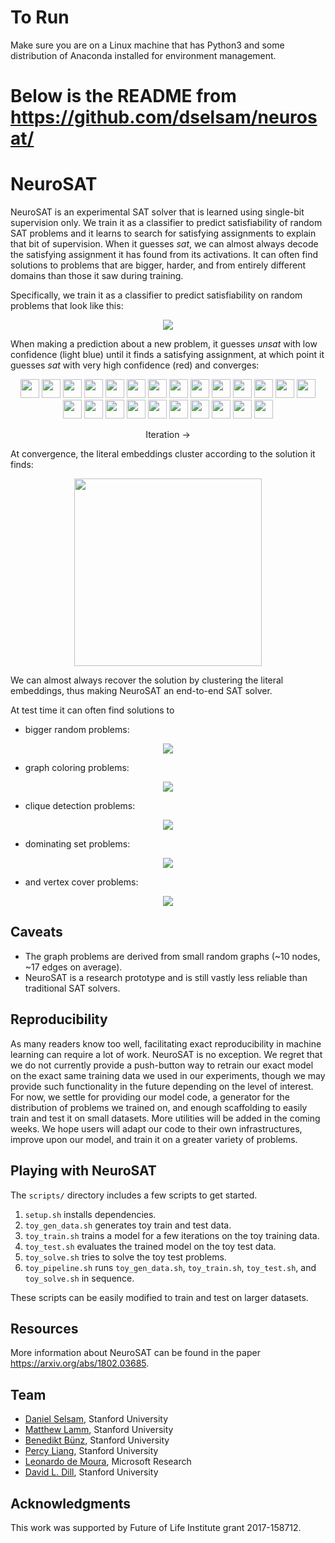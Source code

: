 # To Run
Make sure you are on a Linux machine that has Python3 and some distribution of Anaconda installed for environment management.


# Below is the README from https://github.com/dselsam/neurosat/

# NeuroSAT

NeuroSAT is an experimental SAT solver that is learned using single-bit supervision only. We train it as a classifier to predict satisfiability of random SAT problems and it learns to search for satisfying assignments to explain that bit of supervision. When it guesses _sat_, we can almost always decode the satisfying assignment it has found from its activations. It can often find solutions to problems that are bigger, harder, and from entirely different domains than those it saw during training.

Specifically, we train it as a classifier to predict satisfiability on random problems that look like this:

<p align="center"><img src="images/problems/satrand_n=40_pk2=0.30_pg=0.40_t=0_sat=1.dimacs.dot.svg"></p>

When making a prediction about a new problem, it guesses _unsat_ with low confidence (light blue) until it finds a satisfying assignment, at which point it guesses _sat_ with very high confidence (red) and converges:

<p align="center"><img src="images/runs/run3022805014702275039_problem=data_dir=simple_n20_npb=0_nb=200_nr=40_rand=0_seed=0_t=1.pkl_v60_axis0_dpi10/round_t1.png" width=30 padding=5px> <img src="images/runs/run3022805014702275039_problem=data_dir=simple_n20_npb=0_nb=200_nr=40_rand=0_seed=0_t=1.pkl_v60_axis0_dpi10/round_t2.png" width=30 padding=5px> <img src="images/runs/run3022805014702275039_problem=data_dir=simple_n20_npb=0_nb=200_nr=40_rand=0_seed=0_t=1.pkl_v60_axis0_dpi10/round_t3.png" width=30 padding=5px> <img src="images/runs/run3022805014702275039_problem=data_dir=simple_n20_npb=0_nb=200_nr=40_rand=0_seed=0_t=1.pkl_v60_axis0_dpi10/round_t4.png" width=30 padding=5px> <img src="images/runs/run3022805014702275039_problem=data_dir=simple_n20_npb=0_nb=200_nr=40_rand=0_seed=0_t=1.pkl_v60_axis0_dpi10/round_t5.png" width=30 padding=5px> <img src="images/runs/run3022805014702275039_problem=data_dir=simple_n20_npb=0_nb=200_nr=40_rand=0_seed=0_t=1.pkl_v60_axis0_dpi10/round_t6.png" width=30 padding=5px> <img src="images/runs/run3022805014702275039_problem=data_dir=simple_n20_npb=0_nb=200_nr=40_rand=0_seed=0_t=1.pkl_v60_axis0_dpi10/round_t7.png" width=30 padding=5px> <img src="images/runs/run3022805014702275039_problem=data_dir=simple_n20_npb=0_nb=200_nr=40_rand=0_seed=0_t=1.pkl_v60_axis0_dpi10/round_t8.png" width=30 padding=5px> <img src="images/runs/run3022805014702275039_problem=data_dir=simple_n20_npb=0_nb=200_nr=40_rand=0_seed=0_t=1.pkl_v60_axis0_dpi10/round_t9.png" width=30 padding=5px> <img src="images/runs/run3022805014702275039_problem=data_dir=simple_n20_npb=0_nb=200_nr=40_rand=0_seed=0_t=1.pkl_v60_axis0_dpi10/round_t10.png" width=30 padding=5px> <img src="images/runs/run3022805014702275039_problem=data_dir=simple_n20_npb=0_nb=200_nr=40_rand=0_seed=0_t=1.pkl_v60_axis0_dpi10/round_t11.png" width=30 padding=5px> <img src="images/runs/run3022805014702275039_problem=data_dir=simple_n20_npb=0_nb=200_nr=40_rand=0_seed=0_t=1.pkl_v60_axis0_dpi10/round_t12.png" width=30 padding=5px> <img src="images/runs/run3022805014702275039_problem=data_dir=simple_n20_npb=0_nb=200_nr=40_rand=0_seed=0_t=1.pkl_v60_axis0_dpi10/round_t13.png" width=30 padding=5px> <img src="images/runs/run3022805014702275039_problem=data_dir=simple_n20_npb=0_nb=200_nr=40_rand=0_seed=0_t=1.pkl_v60_axis0_dpi10/round_t14.png" width=30 padding=5px> <img src="images/runs/run3022805014702275039_problem=data_dir=simple_n20_npb=0_nb=200_nr=40_rand=0_seed=0_t=1.pkl_v60_axis0_dpi10/round_t15.png" width=30 padding=5px> <img src="images/runs/run3022805014702275039_problem=data_dir=simple_n20_npb=0_nb=200_nr=40_rand=0_seed=0_t=1.pkl_v60_axis0_dpi10/round_t16.png" width=30 padding=5px> <img src="images/runs/run3022805014702275039_problem=data_dir=simple_n20_npb=0_nb=200_nr=40_rand=0_seed=0_t=1.pkl_v60_axis0_dpi10/round_t17.png" width=30 padding=5px> <img src="images/runs/run3022805014702275039_problem=data_dir=simple_n20_npb=0_nb=200_nr=40_rand=0_seed=0_t=1.pkl_v60_axis0_dpi10/round_t18.png" width=30 padding=5px> <img src="images/runs/run3022805014702275039_problem=data_dir=simple_n20_npb=0_nb=200_nr=40_rand=0_seed=0_t=1.pkl_v60_axis0_dpi10/round_t19.png" width=30 padding=5px> <img src="images/runs/run3022805014702275039_problem=data_dir=simple_n20_npb=0_nb=200_nr=40_rand=0_seed=0_t=1.pkl_v60_axis0_dpi10/round_t20.png" width=30 padding=5px> <img src="images/runs/run3022805014702275039_problem=data_dir=simple_n20_npb=0_nb=200_nr=40_rand=0_seed=0_t=1.pkl_v60_axis0_dpi10/round_t21.png" width=30 padding=5px> <img src="images/runs/run3022805014702275039_problem=data_dir=simple_n20_npb=0_nb=200_nr=40_rand=0_seed=0_t=1.pkl_v60_axis0_dpi10/round_t22.png" width=30 padding=5px> <img src="images/runs/run3022805014702275039_problem=data_dir=simple_n20_npb=0_nb=200_nr=40_rand=0_seed=0_t=1.pkl_v60_axis0_dpi10/round_t23.png" width=30 padding=5px> <img src="images/runs/run3022805014702275039_problem=data_dir=simple_n20_npb=0_nb=200_nr=40_rand=0_seed=0_t=1.pkl_v60_axis0_dpi10/round_t24.png" width=30 padding=5px></p>
<p align="center">Iteration &rarr;</p>

At convergence, the literal embeddings cluster according to the solution it finds:

<p align="center"><img src="images/pca/run3022805014702275039_problem=data_dir=dimacs_to_visualize_npb=10000_nb=47_num=1_nr=26_rand=0_seed=0_size=400/pca_t25.png" width=300></p>

We can almost always recover the solution by clustering the literal embeddings, thus making NeuroSAT an end-to-end SAT solver.

At test time it can often find solutions to

* bigger random problems:

<p align="center"><img src="images/problems/satrand_n=200_pk2=0.30_pg=0.40_t=0_sat=1.dimacs.dot.svg"></p>

* graph coloring problems:

<p align="center"><img src="images/problems/kcolor_k5_graph=forest_fire_n10_p75_t10.gml.dimacs.dot.svg"></p>

* clique detection problems:

<p align="center"><img src="images/problems/kclique_k5_graph=forest_fire_n10_p75_t10.gml.dimacs.dot.svg"></p>

* dominating set problems:

<p align="center"><img src="images/problems/domset_k4_graph=forest_fire_n10_p75_t10.gml.dimacs.dot.svg"></p>

* and vertex cover problems:

<p align="center"><img src="images/problems/kcover_k6_graph=forest_fire_n10_p75_t10.gml.dimacs.dot.svg"></p>

## Caveats

* The graph problems are derived from small random graphs (~10 nodes, ~17 edges on average).
* NeuroSAT is a research prototype and is still vastly less reliable than traditional SAT solvers.

## Reproducibility

As many readers know too well, facilitating exact reproducibility in machine learning can require a lot of work. NeuroSAT is no exception. We regret that we do not currently provide a push-button way to retrain our exact model on the exact same training data we used in our experiments, though we may provide such functionality in the future depending on the level of interest. For now, we settle for providing our model code, a generator for the distribution of problems we trained on, and enough scaffolding to easily train and test it on small datasets. More utilities will be added in the coming weeks. We hope users will adapt our code to their own infrastructures, improve upon our model, and train it on a greater variety of problems.

## Playing with NeuroSAT

The `scripts/` directory includes a few scripts to get started.
1. `setup.sh` installs dependencies.
2. `toy_gen_data.sh` generates toy train and test data.
3. `toy_train.sh` trains a model for a few iterations on the toy training data.
4. `toy_test.sh` evaluates the trained model on the toy test data.
5. `toy_solve.sh` tries to solve the toy test problems.
6. `toy_pipeline.sh` runs `toy_gen_data.sh`, `toy_train.sh`, `toy_test.sh`, and `toy_solve.sh` in sequence.

These scripts can be easily modified to train and test on larger datasets.

## Resources

More information about NeuroSAT can be found in the paper <https://arxiv.org/abs/1802.03685>.

## Team

* [Daniel Selsam](https://web.stanford.edu/~dselsam/), Stanford University
* [Matthew Lamm](https://github.com/mrlamm), Stanford University
* [Benedikt B&uuml;nz](https://crypto.stanford.edu/~buenz/), Stanford University
* [Percy Liang](https://cs.stanford.edu/~pliang/), Stanford University
* [Leonardo de Moura](https://leodemoura.github.io/), Microsoft Research
* [David L. Dill](http://verify.stanford.edu/dill), Stanford University

## Acknowledgments

This work was supported by Future of Life Institute grant 2017-158712.